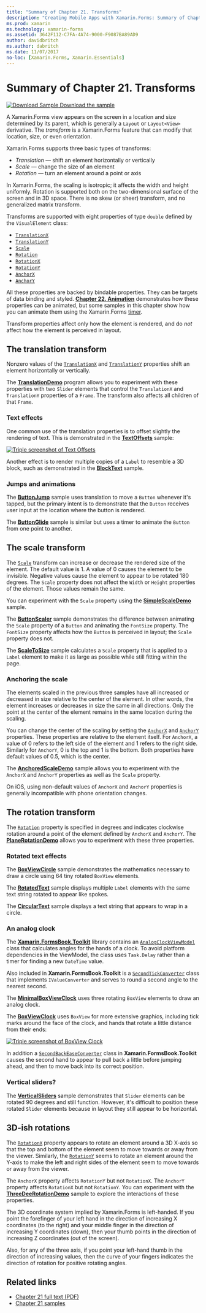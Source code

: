 ```yaml
---
title: "Summary of Chapter 21. Transforms"
description: "Creating Mobile Apps with Xamarin.Forms: Summary of Chapter 21. Transforms"
ms.prod: xamarin
ms.technology: xamarin-forms
ms.assetid: 3642F112-C7FA-4A74-9000-F9087BA89AD9
author: davidbritch
ms.author: dabritch
ms.date: 11/07/2017
no-loc: [Xamarin.Forms, Xamarin.Essentials]
---
```


# Summary of Chapter 21. Transforms

[![Download Sample](~/media/shared/download.png) Download the sample](https://github.com/xamarin/xamarin-forms-book-samples/tree/master/Chapter21)

A Xamarin.Forms view appears on the screen in a location and size determined by its parent, which is generally a `Layout` or `Layout<View>` derivative. The *transform* is a Xamarin.Forms feature that can modify that location, size, or even orientation.

Xamarin.Forms supports three basic types of transforms:

- *Translation* &mdash; shift an element horizontally or vertically
- *Scale* &mdash; change the size of an element
- *Rotation* &mdash; turn an element around a point or axis

In Xamarin.Forms, the scaling is isotropic; it affects the width and height uniformly. Rotation is supported both on the two-dimensional surface of the screen and in 3D space. There is no skew (or sheer) transform, and no generalized matrix transform.

Transforms are supported with eight properties of type `double` defined by the `VisualElement` class:

- [`TranslationX`](xref:Xamarin.Forms.VisualElement.TranslationX)
- [`TranslationY`](xref:Xamarin.Forms.VisualElement.TranslationY)
- [`Scale`](xref:Xamarin.Forms.VisualElement.Scale)
- [`Rotation`](xref:Xamarin.Forms.VisualElement.Rotation)
- [`RotationX`](xref:Xamarin.Forms.VisualElement.RotationX)
- [`RotationY`](xref:Xamarin.Forms.VisualElement.RotationY)
- [`AnchorX`](xref:Xamarin.Forms.VisualElement.AnchorX)
- [`AnchorY`](xref:Xamarin.Forms.VisualElement.AnchorY)

All these properties are backed by bindable properties. They can be targets of data binding and styled. [**Chapter 22. Animation**](~/xamarin-forms/creating-mobile-apps-xamarin-forms/summaries/chapter22.md) demonstrates how these properties can be animated, but some samples in this chapter show how you can animate them using the Xamarin.Forms [timer](~/xamarin-forms/platform/device.md#devicestarttimer).

Transform properties affect only how the element is rendered, and do *not* affect how the element is perceived in layout.

## The translation transform

Nonzero values of the [`TranslationX`](xref:Xamarin.Forms.VisualElement.TranslationX)
and [`TranslationY`](xref:Xamarin.Forms.VisualElement.TranslationY) properties shift an element horizontally or vertically.

The [**TranslationDemo**](https://github.com/xamarin/xamarin-forms-book-samples/tree/master/Chapter21/TranslationDemo) program allows you to experiment with these properties with two `Slider` elements that control the `TranslationX` and `TranslationY` properties of a `Frame`. The transform also affects all children of that `Frame`.

### Text effects

One common use of the translation properties is to offset slightly the rendering of text. This is demonstrated in the [**TextOffsets**](https://github.com/xamarin/xamarin-forms-book-samples/tree/master/Chapter21/TextOffsets) sample:

[![Triple screenshot of Text Offsets](images/ch21fg03-small.png "Text Offsets")](images/ch21fg03-large.png#lightbox "Text Offsets")

Another effect is to render multiple copies of a `Label` to resemble a 3D block, such as demonstrated in the [**BlockText**](https://github.com/xamarin/xamarin-forms-book-samples/tree/master/Chapter21/BlockText) sample.

### Jumps and animations

The
[**ButtonJump**](https://github.com/xamarin/xamarin-forms-book-samples/tree/master/Chapter21/ButtonJump) sample uses translation to move a `Button` whenever it's tapped, but the primary intent is to demonstrate that the `Button` receives user input at the location where the button is rendered.

The [**ButtonGlide**](https://github.com/xamarin/xamarin-forms-book-samples/tree/master/Chapter21/ButtonGlide) sample is similar but uses a timer to animate the `Button` from one point to another.

## The scale transform

The [`Scale`](xref:Xamarin.Forms.VisualElement.Scale) transform can increase or decrease the rendered size of the element. The default value is 1. A value of 0 causes the element to be invisible. Negative values cause the element to appear to be rotated 180 degrees. The `Scale` property does not affect the `Width` or `Height` properties of the element. Those values remain the same.

You can experiment with the `Scale` property using the [**SimpleScaleDemo**](https://github.com/xamarin/xamarin-forms-book-samples/tree/master/Chapter21/SimpleScaleDemo) sample.

The [**ButtonScaler**](https://github.com/xamarin/xamarin-forms-book-samples/tree/master/Chapter21/ButtonScaler) sample demonstrates the difference between animating the `Scale` property of a `Button` and animating the `FontSize` property. The `FontSize` property affects how the `Button` is perceived in layout; the `Scale` property does not.

The [**ScaleToSize**](https://github.com/xamarin/xamarin-forms-book-samples/tree/master/Chapter21/ScaleToSize) sample calculates a `Scale` property that is applied to a `Label` element to make it as large as possible while still fitting within the page.

### Anchoring the scale

The elements scaled in the previous three samples have all increased or decreased in size relative to the center of the element. In other words, the element increases or decreases in size the same in all directions. Only the point at the center of the element remains in the same location during the scaling.

You can change the center of the scaling by setting the [`AnchorX`](xref:Xamarin.Forms.VisualElement.AnchorX) and
[`AnchorY`](xref:Xamarin.Forms.VisualElement.AnchorY) properties. These properties are relative to the element itself. For `AnchorX`, a value of 0 refers to the left side of the element and 1 refers to the right side. Similarly for `AnchorY`, 0 is the top and 1 is the bottom. Both properties have default values of 0.5, which is the center.

The
[**AnchoredScaleDemo**](https://github.com/xamarin/xamarin-forms-book-samples/tree/master/Chapter21/AnchoredScaleDemo) sample allows you to experiment with the `AnchorX` and `AnchorY` properties as well as the `Scale` property.

On iOS, using non-default values of `AnchorX` and `AnchorY` properties is generally incompatible with phone orientation changes.

## The rotation transform

The [`Rotation`](xref:Xamarin.Forms.VisualElement.Rotation) property is specified in degrees and indicates clockwise rotation around a point of the element defined by `AnchorX` and `AnchorY`. The [**PlaneRotationDemo**](https://github.com/xamarin/xamarin-forms-book-samples/tree/master/Chapter21/PlaneRotationDemo) allows you to experiment with these three properties.

### Rotated text effects

The [**BoxViewCircle**](https://github.com/xamarin/xamarin-forms-book-samples/tree/master/Chapter21/BoxViewCircle) sample demonstrates the mathematics necessary to draw a circle using 64 tiny rotated `BoxView` elements.

The  [**RotatedText**](https://github.com/xamarin/xamarin-forms-book-samples/tree/master/Chapter21/RotatedText) sample displays multiple `Label` elements with the same text string rotated to appear like spokes.

The [**CircularText**](https://github.com/xamarin/xamarin-forms-book-samples/tree/master/Chapter21/CircularText) sample displays a text string that appears to wrap in a circle.

### An analog clock

The [**Xamarin.FormsBook.Toolkit**](https://github.com/xamarin/xamarin-forms-book-samples/tree/master/Libraries/Xamarin.FormsBook.Toolkit) library contains an [`AnalogClockViewModel`](https://github.com/xamarin/xamarin-forms-book-samples/blob/master/Libraries/Xamarin.FormsBook.Toolkit/Xamarin.FormsBook.Toolkit/AnalogClockViewModel.cs) class that calculates angles for the hands of a clock. To avoid platform dependencies in the ViewModel, the class uses `Task.Delay` rather than a timer for finding a new `DateTime` value.

Also included in **Xamarin.FormsBook.Toolkit** is a  [`SecondTickConverter`](https://github.com/xamarin/xamarin-forms-book-samples/blob/master/Libraries/Xamarin.FormsBook.Toolkit/Xamarin.FormsBook.Toolkit/SecondTickConverter.cs) class that implements `IValueConverter` and serves to round a second angle to the nearest second.

The [**MinimalBoxViewClock**](https://github.com/xamarin/xamarin-forms-book-samples/tree/master/Chapter21/MinimalBoxViewClock) uses three rotating `BoxView` elements to draw an analog clock.

The [**BoxViewClock**](https://github.com/xamarin/xamarin-forms-book-samples/tree/master/Chapter21/BoxViewClock) uses `BoxView` for more extensive graphics, including tick marks around the face of the clock, and hands that rotate a little distance from their ends:

[![Triple screenshot of BoxView Clock](images/ch21fg17-small.png "Analog Clock Face")](images/ch21fg17-large.png#lightbox "Analog Clock Face")

In addition a [`SecondBackEaseConverter`](https://github.com/xamarin/xamarin-forms-book-samples/blob/master/Libraries/Xamarin.FormsBook.Toolkit/Xamarin.FormsBook.Toolkit/SecondBackEaseConverter.cs) class in **Xamarin.FormsBook.Toolkit** causes the second hand to appear to pull back a little before jumping ahead, and then to move back into its correct position.

### Vertical sliders?

The [**VerticalSliders**](https://github.com/xamarin/xamarin-forms-book-samples/tree/master/Chapter21/VerticalSliders) sample demonstrates that `Slider` elements can be rotated 90 degrees and still function. However, it's difficult to position these rotated `Slider` elements because in layout they still appear to be horizontal.

## 3D-ish rotations

The [`RotationX`](xref:Xamarin.Forms.VisualElement.RotationX) property appears to rotate an element around a 3D X-axis so that the top and bottom of the element seem to move towards or away from the viewer. Similarly, the [`RotationY`](xref:Xamarin.Forms.VisualElement.RotationY) seems to rotate an element around the Y-axis to make the left and right sides of the element seem to move towards or away from the viewer.

The `AnchorX` property affects `RotationY` but not `RotationX`. The `AnchorY` property affects `RotationX` but not `RotationY`. You can experiment with the [**ThreeDeeRotationDemo**](https://github.com/xamarin/xamarin-forms-book-samples/tree/master/Chapter21/ThreeDeeRotationDemo) sample to explore the interactions of these properties.

The 3D coordinate system implied by Xamarin.Forms is left-handed. If you point the forefinger of your left hand in the direction of increasing X coordinates (to the right) and your middle finger in the direction of increasing Y coordinates (down), then your thumb points in the direction of increasing Z coordinates (out of the screen).

Also, for any of the three axis, if you point your left-hand thumb in the direction of increasing values, then the curve of your fingers indicates the direction of rotation for positive rotating angles.

## Related links

- [Chapter 21 full text (PDF)](https://download.xamarin.com/developer/xamarin-forms-book/XamarinFormsBook-Ch21-Apr2016.pdf)
- [Chapter 21 samples](https://github.com/xamarin/xamarin-forms-book-samples/tree/master/Chapter21)
